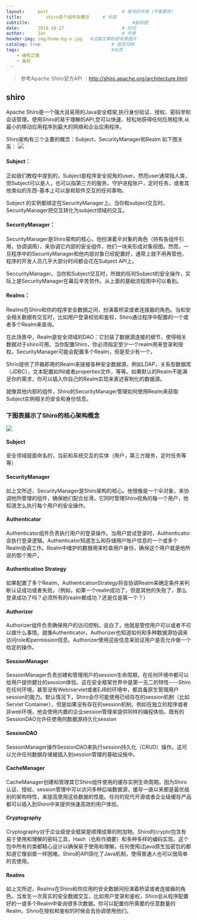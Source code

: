 ```yaml
---
layout:     post             				# 使用的布局（不需要改）
title:         shiro各个组件及概念 	# 标题 
subtitle:    					  				#副标题
date:       2018-10-27  					# 时间
author:     Ian                  			# 作者
header-img: img/home-bg-o.jpg	#这篇文章标题背景图片
catalog: true                        	# 是否归档
tags:                              		#标签
    - 编程之路
    - 鉴权
---
```

> 参考Apache Shiro官方API ：http://shiro.apache.org/architecture.html

## shiro
Apache Shiro是一个强大且易用的Java安全框架,执行身份验证、授权、密码学和会话管理。使用Shiro的易于理解的API,您可以快速、轻松地获得任何应用程序,从最小的移动应用程序到最大的网络和企业应用程序。

Shiro架构有三个主要的概念：Subject，SecurityManager和Realm 如下图关系：
![](http://uniquezhangqi.oss-cn-shenzhen.aliyuncs.com/blog/2018-10-27-ShiroBasicArchitecture.png)

#### Subject：
正如我们教程中提到的，Subject是程序安全视角的user。然而user通常指人类，但Subject可以是人，也可以指第三方的服务，守护进程账户，定时任务，或者其他类似的东西-基本上可以是和软件交互的任何事物。

Subject 的实例都绑定在SecurityManager上。当你和subject交互时，SecurityManager把交互转化为subject领域的交互。

#### SecurityManager：
SecurityManager是Shiro架构的核心，他扮演着伞对象的角色（持有各组件引用，协调调用），来协调它内部的安全组件，他们一块来形成对象视图。然而，一旦程序中的SecurityManager和他内部对象已经配置好，通常上就不用再管他，程序的开发人员几乎大部分时间都会花在Subject API上。

SeccurityManager。当你和Subject交互时，所做的任何Subject的安全操作，实际上是SecurityManager在幕后辛苦劳作。从上面的基础流程图中可以看到。

#### Realms：
Realms在Shiro和你的程序安全数据之间，扮演着桥梁或者连接器的角色。当和安全相关数据有交互时，比如用户登录校验和鉴权，Shiro通过程序中配置的一个或者多个Realm来查询。

在此场景中，Realm是安全领域的DAO：它封装了数据源连接的细节，使得相关数据对于shiro可用。当你配置Shiro，你必须指定至少一个realm用来登录和授权。SecurityManager可能会配置多个Realm，但是至少有一个。

Shrio提供了开箱即用的Realm来链接各种安全数据源，例如LDAP，关系型数据库（JDBC），文本配置如INI或者properties文件，等等。如果默认的Realm不能满足你的需求，你可以插入你自己的Realm实现来表述客制化的数据源。

就像其他内部的组件，Shiro的SecurityManager管理如何使用Realm来获取Subject实例相关的安全和身份信息。

### 下图表展示了Shiro的核心架构概念
![](http://uniquezhangqi.oss-cn-shenzhen.aliyuncs.com/blog/2018-10-27-ShiroArchitecture.png)

#### Subject
安全领域层面命名的，当前和系统交互的实体（用户，第三方服务，定时任务等等）

#### SecurityManager
如上文所述，SecurityManager是Shiro架构的核心。他很像是一个伞对象，来协调他所管理的组件，确保她们配合丝滑。它同时管理Shiro视角的每一个用户，他知道怎么执行每个用户的安全操作。

#### Authenticator
Authenticator组件负责执行用户的登录操作。当用户尝试登录时，Authenticator会执行登录逻辑。Authenticator知道怎么和存储用户账户信息的一个或多个Realm协调工作。Realm中维护的数据用来检查用户身份，确保这个用户就是他所说的那个用户。

#### Authentication Strategy
如果配置了多个Realm，AuthenticationStrategy将会协调Realm来确定条件来判断认证成功或者失败。（例如，如果一个realm成功了，但是其他的失败了，那么登录成功了吗？必须所有的realm都成功？还是仅是第一个？）

#### Authorizer
Authorizer组件负责确保用户的访问控制。说白了，他就是管控用户可以或者不可以做什么事情。就像Authenticator，Authorizer也知道如何和多种数据源协调来访问role和permission信息。Authorizer使用这些信息来验证用户是否允许做一个给定的操作。

#### SessionManager
SessionManager负责创建和管理用户的session生命周期，在任何环境中都可以给用户提供健壮的session体验。这在安全框架世界中是第一无二的特性----Shiro在任何环境，甚至没有Web/servlet或者EJB的环境中，都具备原生管理用户session的能力。默认情况下，Shiro会尽可能使用已经存在的session机制（比如Servlet Container），但是如果没有存在的session机制，例如在独立的程序或者非web环境，他会使用内置的企业session管理来提供同样的编程体验。既有的SessionDAO允许任使用何数据源持久化session

#### SessionDAO
SessionManager操作SessionDAO来执行session持久化（CRUD）操作。这可以允许任何数据存储被插入到session管理的基础设施中。

#### CacheManager
CacheManager创建和管理其它Shiro组件使用的缓存实例生命周期。因为Shiro认证、授权、session管理中可以访问多种后端数据源，缓存一直以来都是最优级别的架构特性，来提高使用这些数据的性能。任何的现代开源或者企业级缓存产品都可以插入到Shiro中来提供快速高效的用户体验。

#### Cryptography
Cryptography对于企业级安全框架是顺理成章的附加物。Shiro的crypto包含有易于使用和理解的密码工具，Hash（也称作摘要）和多种多样的编码实现。这个包中所有的类都精心设计以确保易于使用和理解。任何使用过java原生加密包的都知道它像驯兽一样困难。Shiro的API简化了Java机制，使得普通人也可以很简单的去使用。

#### Realms
如上文所述，Realms在Shiro和你应用的安全数据间扮演着桥梁或者连接器的角色。当发生一次真实的安全数据交互，比如用户登录和鉴权，Shiro会从程序配置好的一或多个Realm中查询很多次数据。你可以配置你所需要的任意数量的Realm，Shrio在授权和鉴权的时候会去协调使用他们。









